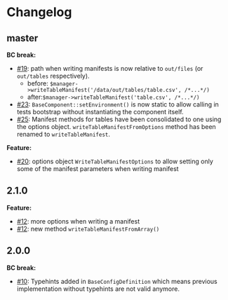 # Changelog


## master

**BC break:**
- [\#19](https://github.com/keboola/php-component/pull/19): path when writing manifests is now relative to `out/files` (or `out/tables` respectively).
    - before: `$manager->writeTableManifest('/data/out/tables/table.csv', /*...*/)`
    - after:`$manager->writeTableManifest('table.csv', /*...*/)`
- [\#23](https://github.com/keboola/php-component/pull/23): `BaseComponent::setEnvironment()` is now static to allow calling in tests bootstrap without instantiating the component itself.
- [\#25](https://github.com/keboola/php-component/pull/25): Manifest methods for tables have been consolidated to one using the options object. `writeTableManifestFromOptions` method has been renamed to `writeTableManifest`.

**Feature:**
- [\#20](https://github.com/keboola/php-component/pull/20): options object `WriteTableManifestOptions` to allow setting only some of the manifest parameters when writing manifest

## 2.1.0

**Feature:**

- [\#12](https://github.com/keboola/php-component/pull/12): more options when writing a manifest
- [\#12](https://github.com/keboola/php-component/pull/12): new method `writeTableManifestFromArray()`

## 2.0.0

**BC break:**
- [\#10](https://github.com/keboola/php-component/pull/10): Typehints added in `BaseConfigDefinition` which means previous implementation without typehints are not valid anymore.
